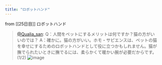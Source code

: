 ```yaml
---
title: "ロボットハンド"
---
```


from [[25日目]]
ロボットハンド
> [@Qualia_san](https://twitter.com/Qualia_san/status/1594345572580085761?s=20&t=SgV-DoW83wgiJm6NK8JWVQ): Q：人間をペットにするメリットは何ですか？猫の方がいいのでは？
> A：確かに。猫の方がいい。ホモ・サピエンスは、ペットの猫を幸せにするためのロボットハンドとして役に立つかもしれません。猫が撫でられたいときに撫でるには、柔らかくて暖かい腕が必要だからです。(1/2)
> ![image](https://pbs.twimg.com/media/FiA-58EaMAElA0c.png)
